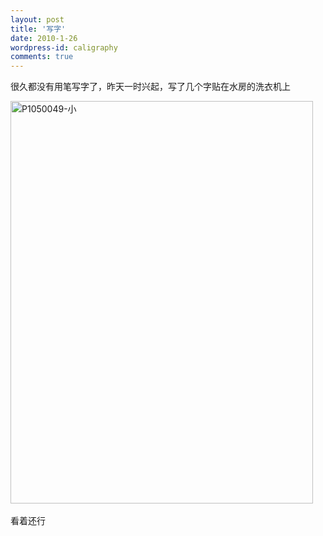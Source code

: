 ```yaml
---
layout: post
title: '写字'
date: 2010-1-26
wordpress-id: caligraphy
comments: true
---
```

<p>很久都没有用笔写字了，昨天一时兴起，写了几个字贴在水房的洗衣机上</p>  <p><a href="http://laoyang.info/blog/wp-content/uploads/2010/01/P1050049.jpg"><img style="border-bottom: 0px; border-left: 0px; display: inline; border-top: 0px; border-right: 0px" title="P1050049-小" border="0" alt="P1050049-小" src="http://laoyang.info/blog/wp-content/uploads/2010/01/P1050049_thumb.jpg" width="484" height="644" /></a>&#160;</p>  <p>看着还行</p>
